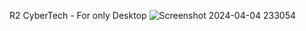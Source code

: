 R2 CyberTech - For only Desktop
![Screenshot 2024-04-04 233054](https://github.com/w0cker92/R2-Cyber-Tech/assets/166062115/86e2c109-caf1-43c0-bc42-18753a851df7)
